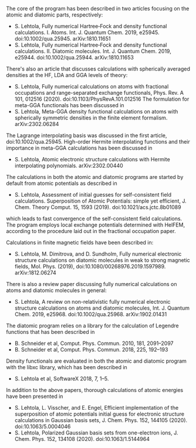 The core of the program has been described in two articles focusing on the atomic and diatomic parts, respectively:
* S. Lehtola, Fully numerical Hartree‐Fock and density functional calculations. I. Atoms. Int. J. Quantum Chem. 2019, e25945. doi:10.1002/qua.25945. arXiv:1810.11651
* S. Lehtola, Fully numerical Hartree‐Fock and density functional calculations. II. Diatomic molecules. Int. J. Quantum Chem. 2019, e25944. doi:10.1002/qua.25944. arXiv:1810.11653

There's also an article that discusses calculations with spherically averaged densities at the HF, LDA and GGA levels of theory:
* S. Lehtola, Fully numerical calculations on atoms with fractional occupations and range-separated exchange functionals, Phys. Rev. A 101, 012516 (2020). doi:10.1103/PhysRevA.101.012516
The formulation for meta-GGA functionals has been discussed in
* S. Lehtola, Meta-GGA density functional calculations on atoms with spherically symmetric densities in the finite element formalism. arXiv:2302.06284

The Lagrange interpolating basis was discussed in the first article, doi:10.1002/qua.25945. High-order Hermite interpolating functions and their importance in meta-GGA calculations has been discussed in
* S. Lehtola, Atomic electronic structure calculations with Hermite interpolating polynomials. arXiv:2302.00440

The calculations in both the atomic and diatomic programs are started by default from atomic potentials as described in
* S. Lehtola, Assessment of initial guesses for self-consistent field calculations. Superposition of Atomic Potentials: simple yet efficient, J. Chem. Theory Comput. 15, 1593 (2019). doi:10.1021/acs.jctc.8b01089

which leads to fast convergence of the self-consistent field calculations. The program employs local exchange potentials determined with HelFEM, according to the procedure laid out in the fractional occupation paper.

Calculations in finite magnetic fields have been described in:
* S. Lehtola, M. Dimitrova, and D. Sundholm, Fully numerical electronic structure calculations on diatomic molecules in weak to strong magnetic fields, Mol. Phys. (2019), doi:10.1080/00268976.2019.1597989. arXiv:1812.06274

There is also a review paper discussing fully numerical calculations on atoms and diatomic molecules in general:
* S. Lehtola, A review on non-relativistic fully numerical electronic structure calculations on atoms and diatomic molecules, Int. J. Quantum Chem. 2019, e25968. doi:10.1002/qua.25968. arXiv:1902.01431

The diatomic program relies on a library for the calculation of Legendre functions that has been described in
* B. Schneider et al, Comput. Phys. Commun. 2010, 181, 2091–2097
* B. Schneider et al, Comput. Phys. Commun. 2018, 225, 192–193

Density functionals are evaluated in both the atomic and diatomic program with the libxc library, which has been described in
* S. Lehtola et al, SoftwareX 2018, 7, 1–5.

In addition to the above papers, thorough calculations of atomic energies have been presented in
* S. Lehtola, L. Visscher, and E. Engel, Efficient implementation of the superposition of atomic potentials initial guess for electronic structure calculations in Gaussian basis sets, J. Chem. Phys. 152, 144105 (2020). doi:10.1063/5.0004046
* S. Lehtola, Polarized Gaussian basis sets from one-electron ions, J. Chem. Phys. 152, 134108 (2020). doi:10.1063/1.5144964
